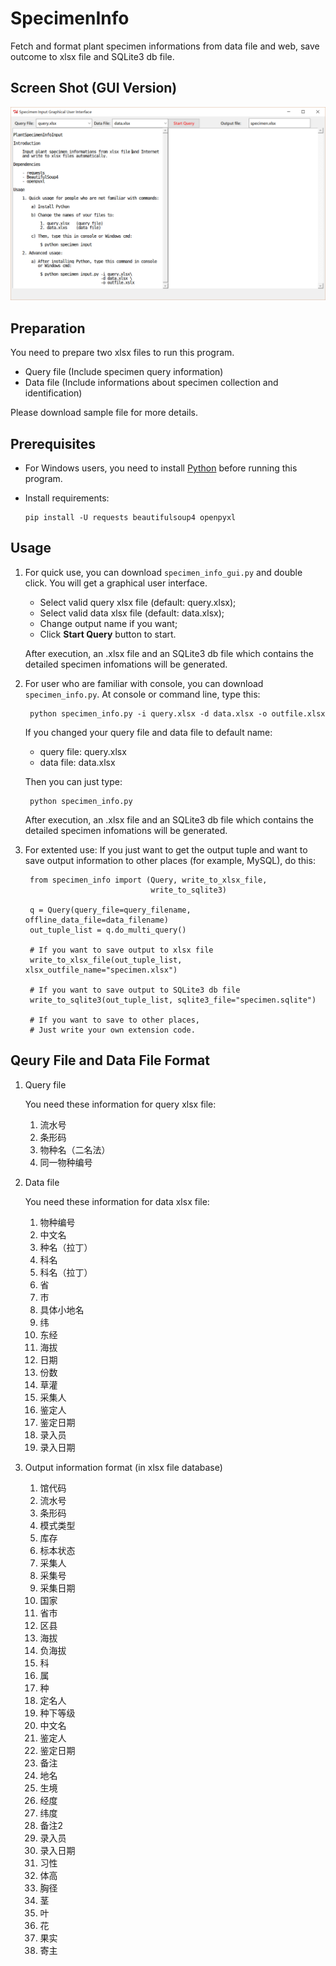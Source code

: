 SpecimenInfo
============
Fetch and format plant specimen informations from data file and web, save
outcome to xlsx file and SQLite3 db file.

Screen Shot (GUI Version)
-------------------------
![Screen Shot](./data/img.PNG)


Preparation
-----------
You need to prepare two xlsx files to run this program.

- Query file (Include specimen query information)
- Data file (Include informations about specimen collection and identification)

Please download sample file for more details.


Prerequisites
-------------

- For Windows users, you need to install [Python](https://www.python.org/) before running this program.
- Install requirements:

      pip install -U requests beautifulsoup4 openpyxl


Usage
-----

1. For quick use, you can download `specimen_info_gui.py` and double click.
   You will get a graphical user interface.

   - Select valid query xlsx file (default: query.xlsx);
   - Select valid data xlsx file (default: data.xlsx);
   - Change output name if you want;
   - Click **Start Query** button to start.

   After execution, an .xlsx file and an SQLite3 db file which contains the
   detailed specimen infomations will be generated.

2. For user who are familiar with console, you can download `specimen_info.py`.
   At console or command line, type this:

        python specimen_info.py -i query.xlsx -d data.xlsx -o outfile.xlsx

   If you changed your query file and data file to default name:

   - query file: query.xlsx
   - data file: data.xlsx

   Then you can just type:

        python specimen_info.py

   After execution, an .xlsx file and an SQLite3 db file which contains the
   detailed specimen infomations will be generated.

3. For extented use: If you just want to get the output tuple and want to save
   output information to other places (for example, MySQL), do this:

        from specimen_info import (Query, write_to_xlsx_file,
                                   write_to_sqlite3)

        q = Query(query_file=query_filename, offline_data_file=data_filename)
        out_tuple_list = q.do_multi_query()

        # If you want to save output to xlsx file
        write_to_xlsx_file(out_tuple_list, xlsx_outfile_name="specimen.xlsx")

        # If you want to save output to SQLite3 db file
        write_to_sqlite3(out_tuple_list, sqlite3_file="specimen.sqlite")

        # If you want to save to other places,
        # Just write your own extension code.

Qeury File and Data File Format
-------------------------------

1. Query file

    You need these information for query xlsx file:

    1. 流水号
    2. 条形码
    3. 物种名（二名法）
    4. 同一物种编号

2. Data file

    You need these information for data xlsx file:

    1. 物种编号
    2. 中文名
    3. 种名（拉丁）
    4. 科名
    5. 科名（拉丁）
    6. 省
    7. 市
    8. 具体小地名
    9. 纬
    10. 东经
    11. 海拔
    12. 日期
    13. 份数
    14. 草灌
    15. 采集人
    16. 鉴定人
    17. 鉴定日期
    18. 录入员
    19. 录入日期

3. Output information format (in xlsx file database)

    1. 馆代码
    2. 流水号
    3. 条形码
    4. 模式类型
    5. 库存
    6. 标本状态
    7. 采集人
    8. 采集号
    9. 采集日期
    10. 国家
    11. 省市
    12. 区县
    13. 海拔
    14. 负海拔
    15. 科
    16. 属
    17. 种
    18. 定名人
    19. 种下等级
    10. 中文名
    21. 鉴定人
    22. 鉴定日期
    23. 备注
    24. 地名
    25. 生境
    26. 经度
    27. 纬度
    28. 备注2
    29. 录入员
    30. 录入日期
    31. 习性
    32. 体高
    33. 胸径
    34. 茎
    35. 叶
    36. 花
    37. 果实
    38. 寄主


